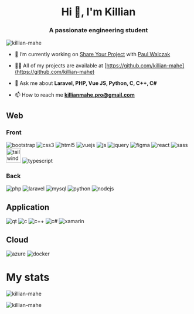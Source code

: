 <h1 align="center">Hi 👋, I'm Killian</h1>
<h3 align="center">A passionate engineering student</h3>

<p align="left"> <img src="https://komarev.com/ghpvc/?username=killian-mahe" alt="killian-mahe" /> </p>

- 🔭 I’m currently working on [Share Your Project](https://github.com/shareYourProject) with [Paul Walczak](https://github.com/Polo-Wolo)

- 👨‍💻 All of my projects are available at [https://github.com/killian-mahe](https://github.com/killian-mahe)

- 💬 Ask me about **Laravel, PHP, Vue JS, Python, C, C++, C#**

- 📫 How to reach me **killianmahe.pro@gmail.com**

## Web

### Front

![bootstrap](https://img.icons8.com/color/48/000000/bootstrap.png)
![css3](https://img.icons8.com/color/48/000000/css3.png)
![html5](https://img.icons8.com/color/48/000000/html-5--v1.png)
![vuejs](https://img.icons8.com/color/48/000000/vue-js.png)
![js](https://img.icons8.com/color/48/000000/javascript.png)
![jquery](https://img.icons8.com/ios-filled/50/000000/jquery.png)
![figma](https://img.icons8.com/color/32/000000/figma.png)
![react](https://img.icons8.com/color/48/000000/react-native.png)
![sass](https://img.icons8.com/color/48/000000/sass-avatar.png)
<img src="https://www.markusantonwolf.com/media/pages/blog/tailwind-css/265298487-1596675041/tailwind-css-logo.svg" alt="tailwind" width="40" height="40"/>
![typescript](https://img.icons8.com/color/48/000000/typescript.png)

### Back

![php](https://img.icons8.com/dusk/64/000000/php-logo.png)
![laravel](https://img.icons8.com/fluent/48/000000/laravel.png)
![mysql](https://img.icons8.com/color/48/000000/mysql-logo.png)
![python](https://img.icons8.com/color/48/000000/python.png)
![nodejs](https://img.icons8.com/color/48/000000/nodejs.png)

## Application

![qt](https://img.icons8.com/ios/50/000000/qt.png)
![c](https://img.icons8.com/color/48/000000/c-programming.png)
![c++](https://img.icons8.com/color/48/000000/c-plus-plus-logo.png)
![c#](https://img.icons8.com/color/48/000000/c-sharp-logo.png)
![xamarin](https://img.icons8.com/color/48/000000/xamarin.png)

## Cloud

![azure](https://img.icons8.com/color/48/000000/azure-1.png)
![docker](https://img.icons8.com/color/64/000000/docker.png)

# My stats

<p><img align="left" src="https://github-readme-stats.vercel.app/api/top-langs/?username=killian-mahe&layout=compact" alt="killian-mahe" /></p>
<br/>
<p><img align="center" src="https://github-readme-stats.vercel.app/api?username=killian-mahe&show_icons=true" alt="killian-mahe" /></p>


